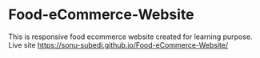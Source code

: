 ﻿# Food-eCommerce-Website
This is responsive food ecommerce website created for learning purpose.
Live site  https://sonu-subedi.github.io/Food-eCommerce-Website/
